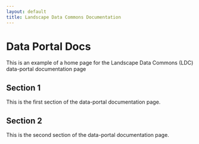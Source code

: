 ```yaml
---
layout: default
title: Landscape Data Commons Documentation
---
```


# Data Portal Docs

This is an example of a home page for the Landscape Data Commons (LDC) data-portal documentation page

## Section 1

This is the first section of the data-portal documentation page.

## Section 2

This is the second section of the data-portal documentation page.
